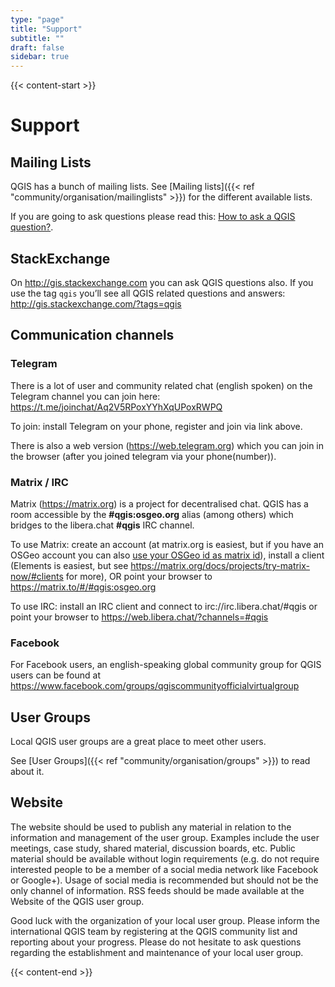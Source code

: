 ```yaml
---
type: "page"
title: "Support"
subtitle: ""
draft: false
sidebar: true
---
```


{{< content-start  >}}

# Support

## Mailing Lists

QGIS has a bunch of mailing lists. See [Mailing lists]({{< ref "community/organisation/mailinglists" >}}) for the different available lists.

If you are going to ask questions please read this: [How to ask a QGIS question?](faq/#how-to-ask-a-qgis-question).

## StackExchange

On http://gis.stackexchange.com you can ask QGIS questions also. If you use the tag `qgis` you’ll see all QGIS related questions and answers: http://gis.stackexchange.com/?tags=qgis

## Communication channels

### Telegram

There is a lot of user and community related chat (english spoken) on the Telegram channel you can join here: https://t.me/joinchat/Aq2V5RPoxYYhXqUPoxRWPQ

To join: install Telegram on your phone, register and join via link above.

There is also a web version (https://web.telegram.org) which you can join in the browser (after you joined telegram via your phone(number)).

### Matrix / IRC

Matrix (https://matrix.org) is a project for decentralised chat. QGIS has a room accessible by the **#qgis:osgeo.org** alias (among others) which bridges to the libera.chat **#qgis** IRC channel.

To use Matrix: create an account (at matrix.org is easiest, but if you have an OSGeo account you can also [use your OSGeo id as matrix id](https://wiki.osgeo.org/wiki/Matrix#Connecting_to_the_OSGeo_Matrix_Homeserver)), install a client (Elements is easiest, but see https://matrix.org/docs/projects/try-matrix-now/#clients for more), OR point your browser to https://matrix.to/#/#qgis:osgeo.org

To use IRC: install an IRC client and connect to irc://irc.libera.chat/#qgis or point your browser to https://web.libera.chat/?channels=#qgis

### Facebook

For Facebook users, an english-speaking global community group for QGIS users can be found at https://www.facebook.com/groups/qgiscommunityofficialvirtualgroup

## User Groups

Local QGIS user groups are a great place to meet other users.

See [User Groups]({{< ref "community/organisation/groups" >}}) to read about it.

## Website

The website should be used to publish any material in relation to the information and management of the user group. Examples include the user meetings, case study, shared material, discussion boards, etc. Public material should be available without login requirements (e.g. do not require interested people to be a member of a social media network like Facebook or Google+). Usage of social media is recommended but should not be the only channel of information. RSS feeds should be made available at the Website of the QGIS user group.

Good luck with the organization of your local user group. Please inform the international QGIS team by registering at the QGIS community list and reporting about your progress. Please do not hesitate to ask questions regarding the establishment and maintenance of your local user group.

{{< content-end >}}
